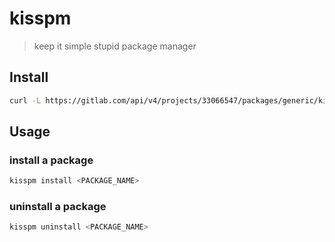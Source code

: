 # kisspm

> keep it simple stupid package manager

## Install

```sh
curl -L https://gitlab.com/api/v4/projects/33066547/packages/generic/kisspm/0.0.1/kisspm.sh | sh -s install kisspm
```

## Usage

### install a package

```sh
kisspm install <PACKAGE_NAME>
```

### uninstall a package

```sh
kisspm uninstall <PACKAGE_NAME>
```

